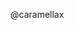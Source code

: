 @caramellax

<!---
- 👋 Hi, I’m @caramellax
- 👀 I’m interested in ...
- 🌱 I’m currently learning ...
- 💞️ I’m looking to collaborate on ...
- 📫 How to reach me ...
--->

<!---
caramellax/caramellax is a ✨ special ✨ repository because its `README.md` (this file) appears on your GitHub profile.
You can click the Preview link to take a look at your changes.
--->
